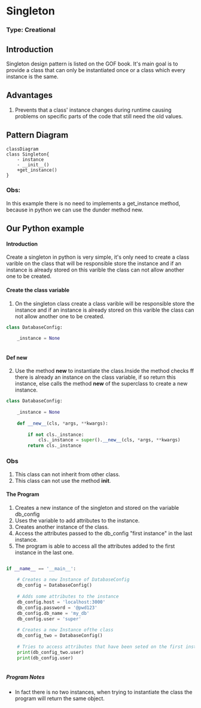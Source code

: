 # Singleton

### Type: Creational

## Introduction

Singleton design pattern is listed on the GOF book. It's main goal is to provide a class that can only be instantiated once or a class which every instance is the same.

## Advantages

1. Prevents that a class' instance changes during runtime causing problems on specific parts of the code that still need the old values.

## Pattern Diagram

```mermaid
classDiagram
class Singleton{
    - instance
    - __init__()
    +get_instance()
}
```

### Obs:

In this example there is no need to implements a get_instance method, because in python we can use the dunder method new.
## Our Python example

#### Introduction

Create a singleton in python is very simple, it's only need to create a class varible on the class that will be responsible store the instance and if an instance is already stored on this varible the class can not allow another one 
to be created. 


#### Create the class variable

1. On the singleton class create a class varible will be responsible store the instance and if an instance is already stored on this varible the class can not allow another one to be created. 

```py
class DatabaseConfig:
    
    _instance = None
    
```

#### Def __new__

2. Use the  method __new__ to instantiate the class.Inside the method checks ff there is already an instance on the class variable, if so return this instance, else calls the method __new__ of the superclass to create a new instance.

```py
class DatabaseConfig:
    
    _instance = None
    
    def __new__(cls, *args, **kwargs):
        
        if not cls._instance:
            cls._instance = super().__new__(cls, *args, **kwargs)
        return cls._instance

```

### Obs

1. This class can not inherit from other class.
2. This class can not use the  method __init__.


#### The Program

1. Creates a new instance of the singleton and stored on the variable db_config
2. Uses the variable to add attributes to the instance.
3. Creates another instance of the class.
4. Access the attributes passed to the db_config "first instance" in the last instance.
5. The program is able to access all the attributes added to the first instance in the last one.

```py

if __name__ == '__main__':
    
    # Creates a new Instance of DatabaseConfig
    db_config = DatabaseConfig()
    
    # Adds some attributes to the instance
    db_config.host = 'localhost:3000'
    db_config.password = '@pwd123'
    db_config.db_name = 'my_db'
    db_config.user = 'super'
    
    # Creates a new Instance ofthe class
    db_config_two = DatabaseConfig()
    
    # Tries to access attributes that have been seted on the first instance to be created on the second instance
    print(db_config_two.user)
    print(db_config.user)
        

```

##### Program Notes

* In fact there is no two instances, when trying to instantiate the class the program will return the same object.


